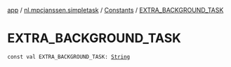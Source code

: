 [app](../../index.md) / [nl.mpcjanssen.simpletask](../index.md) / [Constants](index.md) / [EXTRA_BACKGROUND_TASK](.)

# EXTRA_BACKGROUND_TASK

`const val EXTRA_BACKGROUND_TASK: `[`String`](https://kotlinlang.org/api/latest/jvm/stdlib/kotlin/-string/index.html)
